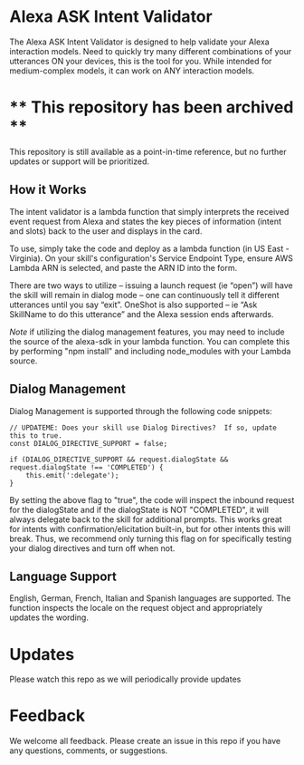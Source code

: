 # Alexa ASK Intent Validator

The Alexa ASK Intent Validator is designed to help validate your Alexa interaction models.  Need to quickly try many different combinations of your utterances ON your devices, this is the tool for you.  While intended for medium-complex models, it can work on ANY interaction models.  

# ** This repository has been archived **
This repository is still available as a point-in-time reference, but no further updates or support will be prioritized.

## How it Works

The intent validator is a lambda function that simply interprets the received event request from Alexa and states the key pieces of information (intent and slots) back to the user and displays in the card.

To use, simply take the code and deploy as a lambda function (in US East - Virginia). On your skill's configuration's Service Endpoint Type, ensure AWS Lambda ARN is selected, and paste the ARN ID into the form.

There are two ways to utilize – issuing a launch request (ie “open”) will have the skill will remain in dialog mode – one can continuously tell it different utterances until you say “exit”.  OneShot is also supported – ie “Ask SkillName to do this utterance” and the Alexa session ends afterwards.

*Note* if utilizing the dialog management features, you may need to include the source of the alexa-sdk in your lambda function.  You can complete this by performing "npm install" and including node_modules with your Lambda source.

## Dialog Management

Dialog Management is supported through the following code snippets:

~~~
// UPDATEME: Does your skill use Dialog Directives?  If so, update this to true.
const DIALOG_DIRECTIVE_SUPPORT = false;

if (DIALOG_DIRECTIVE_SUPPORT && request.dialogState && request.dialogState !== 'COMPLETED') {
    this.emit(':delegate');
} 
~~~
By setting the above flag to "true", the code will inspect the inbound request for the dialogState and if the dialogState is NOT "COMPLETED", it will always delegate back to the skill for additional prompts.  This works great for intents with confirmation/elicitation built-in, but for other intents this will break.  Thus, we recommend only turning this flag on for specifically testing your dialog directives and turn off when not.

## Language Support

English, German, French, Italian and Spanish languages are supported.  The function inspects the locale on the request object and appropriately updates the wording.

# Updates

Please watch this repo as we will periodically provide updates

# Feedback

We welcome all feedback.  Please create an issue in this repo if you have any questions, comments, or suggestions.
